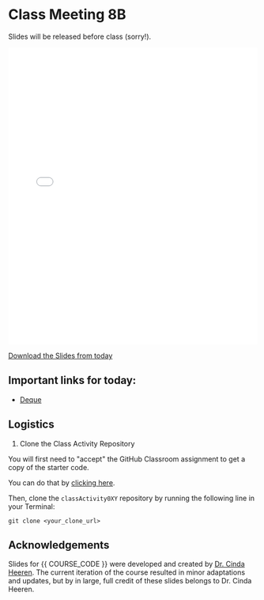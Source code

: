 # Class Meeting 8B

Slides will be released before class (sorry!).

<div>
<iframe src="../../Lec13_Voronoi.pdf" width="100%" height="600px" frameBorder="0"> </iframe>
</div>

[Download the Slides from today](https://github.com/ubc-cs/cpsc203/raw/main/files/Lec13_Voronoi.pdf)

## Important links for today:

- [Deque](https://www.geeksforgeeks.org/deque-in-python/)

<!-- 
## Optional links for today
-->

## Logistics

1. Clone the Class Activity Repository

You will first need to "accept" the GitHub Classroom assignment to get a copy of the starter code.

You can do that by [clicking here](https://classroom.github.com/a/ACntc8CV).

Then, clone the `classActivity0XY` repository by running the following line in your Terminal:

```
git clone <your_clone_url>
```

## Acknowledgements

Slides for {{ COURSE_CODE }} were developed and created by [Dr. Cinda Heeren](https://www.cs.ubc.ca/people/cinda-heeren). The current iteration of the course resulted in minor adaptations and updates, but by in large, full credit of these slides belongs to Dr. Cinda Heeren.